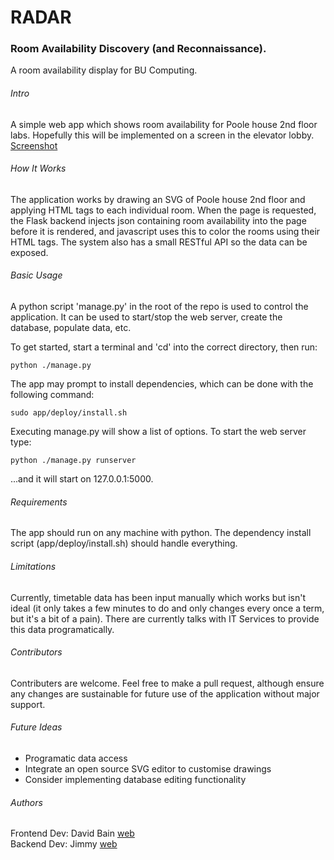 # RADAR
### Room Availability Discovery (and Reconnaissance).  
A room availability display for BU Computing.

###### Intro
A simple web app which shows room availability for Poole house 2nd floor labs. Hopefully this will be implemented on a screen in the elevator lobby. [Screenshot](https://imgur.com/uA4TRjw)

###### How It Works
The application works by drawing an SVG of Poole house 2nd floor and applying HTML tags to each individual room. When the page is requested, the Flask backend injects json containing room availability into the page before it is rendered, and javascript uses this to color the rooms using their HTML tags. The system also has a small RESTful API so the data can be exposed.

###### Basic Usage
A python script 'manage.py' in the root of the repo is used to control the application.
It can be used to start/stop the web server, create the database, populate data, etc.

To get started, start a terminal and 'cd' into the correct directory, then run:
```
python ./manage.py
```

The app may prompt to install dependencies, which can be done with the following
command:
```
sudo app/deploy/install.sh
```

Executing manage.py will show a list of options. To start the web server type:
```
python ./manage.py runserver
```
...and it will start on 127.0.0.1:5000.

###### Requirements
The app should run on any machine with python. The dependency install script (app/deploy/install.sh) should handle everything.

###### Limitations
Currently, timetable data has been input manually which works but isn't ideal (it only takes a few minutes to do and only changes every once a term, but it's a bit of a pain). There are currently talks with IT Services to provide this data programatically.

###### Contributors
Contributers are welcome. Feel free to make a pull request, although ensure any
changes are sustainable for future use of the application without major support.

###### Future Ideas
* Programatic data access
* Integrate an open source SVG editor to customise drawings
* Consider implementing database editing functionality

###### Authors
Frontend Dev: David Bain [web][web_bain]  
Backend Dev:  Jimmy [web][web_jimmy]

[web_bain]: https://davidba.in
[web_jimmy]: https://jamesbaldwin.co.uk
